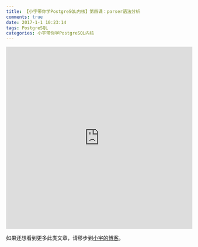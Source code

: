 ```yaml
---
title: 【小宇带你学PostgreSQL内核】第四课：parser语法分析
comments: true
date: 2017-1-1 10:23:14
tags: PostgreSQL
categories: 小宇带你学PostgreSQL内核
---
```


<center><iframe height=498 width=510 src='http://player.youku.com/embed/XMTg4MjEzMzk2NA==' frameborder=0 'allowfullscreen'></iframe></center>


如果还想看到更多此类文章，请移步到[小宇的博客](http://shenyu.wiki)。
